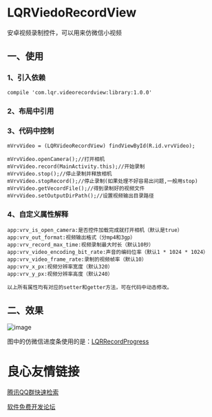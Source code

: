 # LQRViedoRecordView
安卓视频录制控件，可以用来仿微信小视频


## 一、使用
### 1、引入依赖

	compile 'com.lqr.videorecordview:library:1.0.0'

### 2、布局中引用

	 

### 3、代码中控制

	mVrvVideo = (LQRVideoRecordView) findViewById(R.id.vrvVideo);

    mVrvVideo.openCamera();//打开相机
    mVrvVideo.record(MainActivity.this);//开始录制
    mVrvVideo.stop();//停止录制并释放相机
	mVrvVideo.stopRecord();//停止录制(如果处理不好容易出问题,一般用stop)
	mVrvVideo.getVecordFile();//得到录制好的视频文件
	mVrvVideo.setOutputDirPath();//设置视频输出目录路径


### 4、自定义属性解释

	app:vrv_is_open_camera:是否控件加载完成就打开相机（默认是true）
	app:vrv_out_format:视频输出格式（分mp4和3gp）
    app:vrv_record_max_time:视频录制最大时长（默认10秒）
    app:vrv_video_encoding_bit_rate:声音的编码位率（默认1 * 1024 * 1024）
    app:vrv_video_frame_rate:录制的视频帧率（默认10）
    app:vrv_x_px:视频分辨率宽度（默认320）
    app:vrv_y_px:视频分辨率高度（默认240）

	以上所有属性均有对应的setter和getter方法，可在代码中动态修改。

## 二、效果

![image](screenshots/1.gif)

图中的仿微信进度条使用的是：[LQRRecordProgress](https://github.com/GitLqr/LQRRecordProgress "仿微信小视频进度条")

 # 良心友情链接

[腾讯QQ群快速检索](http://u.720life.cn/s/8cf73f7c)

[软件免费开发论坛](http://u.720life.cn/s/bbb01dc0)